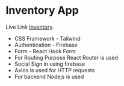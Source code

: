 # Inventory App

Live Link [Inventory](https://red-ventory.web.app/).

* CSS Framework - Tailwind
* Authentication - Firebase
* Form - React Hook Form
* For Routing Purpose React Router is used
* Social Sign in using firebase
* Axios is used for HTTP requests
* For backend Nodejs is used